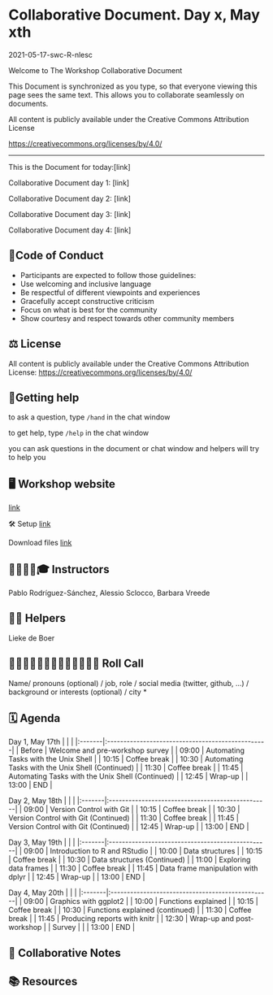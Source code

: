 # Collaborative Document. Day x, May xth
2021-05-17-swc-R-nlesc

Welcome to The Workshop Collaborative Document


This Document is synchronized as you type, so that everyone viewing this page sees the same text. This allows you to collaborate seamlessly on documents.

All content is publicly available under the Creative Commons Attribution License

https://creativecommons.org/licenses/by/4.0/

 ----------------------------------------------------------------------------

This is the Document for today:[link]

Collaborative Document day 1: [link]

Collaborative Document day 2: [link]

Collaborative Document day 3: [link]

Collaborative Document day 4: [link]



## 👮Code of Conduct

* Participants are expected to follow those guidelines:
* Use welcoming and inclusive language
* Be respectful of different viewpoints and experiences
* Gracefully accept constructive criticism
* Focus on what is best for the community
* Show courtesy and respect towards other community members


## ⚖️ License

All content is publicly available under the Creative Commons Attribution License: https://creativecommons.org/licenses/by/4.0/



## 🙋Getting help
to ask a question, type `/hand` in the chat window

to get help, type `/help` in the chat window

you can ask questions in the document or chat window and helpers will try to help you


## 🖥 Workshop website

[link](https://escience-academy.github.io/2021-05-17-swc-R-nlesc/)

🛠 Setup
[link](https://escience-academy.github.io/2021-05-17-swc-R-nlesc/#setup)

Download files
[link](https://escience-academy.github.io/2021-05-17-swc-R-nlesc/#setup)


## 👩‍🏫👩‍💻🎓 Instructors

Pablo Rodríguez-Sánchez, Alessio Sclocco, Barbara Vreede


## 🧑‍🙋 Helpers

Lieke de Boer


## 👩‍💻👩‍💼👨‍🔬🧑‍🔬🧑‍🚀🧙‍♂️🔧 Roll Call
Name/ pronouns (optional) / job, role / social media (twitter, github, ...) / background or interests (optional) / city
*


## 🗓️ Agenda

Day 1, May 17th
|        |                                                  |
|:-------|:-------------------------------------------------|
| Before | Welcome and pre-workshop survey                  |
| 09:00  | Automating Tasks with the Unix Shell             |
| 10:15  | Coffee break                                     |
| 10:30  | Automating Tasks with the Unix Shell (Continued) |
| 11:30  | Coffee break                                     |
| 11:45  | Automating Tasks with the Unix Shell (Continued) |
| 12:45  | Wrap-up                                          |
| 13:00  | END                                              |

Day 2, May 18th
|        |                                                  |
|:-------|:-------------------------------------------------|
| 09:00  | Version Control with Git                         |
| 10:15  | Coffee break                                     |
| 10:30  | Version Control with Git (Continued)             |
| 11:30  | Coffee break                                     |
| 11:45  | Version Control with Git (Continued)             |
| 12:45  | Wrap-up                                          |
| 13:00  | END                                              |

Day 3, May 19th
|        |                                                  |
|:-------|:-------------------------------------------------|
| 09:00  | Introduction to R and RStudio                    |
| 10:00  | Data structures                                  |
| 10:15  | Coffee break                                     |
| 10:30  | Data structures (Continued)                      |
| 11:00  | Exploring data frames                            |
| 11:30  | Coffee break                                     |
| 11:45  | Data frame manipulation with dplyr               |
| 12:45  | Wrap-up                                          |
| 13:00  | END                                              |

Day 4, May 20th
|        |                                                  |
|:-------|:-------------------------------------------------|
| 09:00  | Graphics with ggplot2                            |
| 10:00  | Functions explained                              |
| 10:15  | Coffee break                                     |
| 10:30  | Functions explained (continued)                  |
| 11:30  | Coffee break                                     |
| 11:45  | Producing reports with knitr                     |
| 12:30  | Wrap-up and post-workshop                        |
| Survey |                                                  |
| 13:00  | END                                              |



## 🧠 Collaborative Notes




## 📚 Resources
